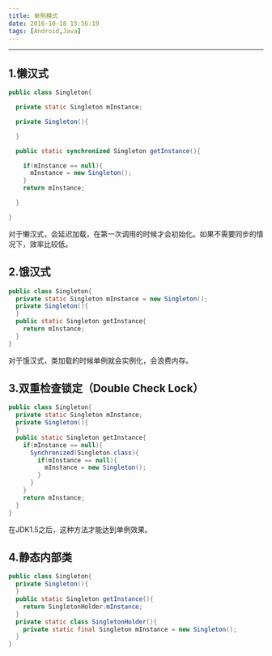 ```yaml
---
title: 单例模式
date: 2016-10-18 15:56:19
tags: [Android,Java]
---
```


---


1.懒汉式
----
```java
public class Singleton{

  private static Singleton mInstance;

  private Singleton(){

  }

  public static synchronized Singleton getInstance(){

    if(mInstance == null){
      mInstance = new Singleton();
    }
    return mInstance;

  }

}
```

对于懒汉式，会延迟加载，在第一次调用的时候才会初始化。如果不需要同步的情况下，效率比较低。


2.饿汉式
----
```java
public class Singleton{
  private static Singleton mInstance = new Singleton();
  private Singleton(){
  }
  public static Singleton getInstance{
    return mInstance;
  }
}
```

对于饿汉式，类加载的时候单例就会实例化，会浪费内存。


3.双重检查锁定（Double Check Lock）
----
```java
public class Singleton{
  private static Singleton mInstance;
  private Singleton(){
  }
  public static Singleton getInstance{
    if(mInstance == null){
      Synchronized(Singleton.class){
        if(mInstance == null){
          mInstance = new Singleton();
        }
      }
    }
    return mInstance;
  }
}
```

在JDK1.5之后，这种方法才能达到单例效果。


4.静态内部类
----
```java
public class Singleton{
  private Singleton(){
  }
  public static Singleton getInstance(){
    return SingletonHolder.mInstance;
  }
  private static class SingletonHolder(){
    private static final Singleton mInstance = new Singleton();
  }
}
```